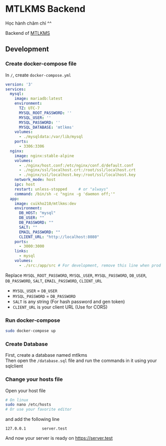 # MTLKMS Backend
Học hành chăm chỉ ^^

Backend of [MTLKMS](https://mtlkms.github.io)

## Development
### Create docker-compose file
In `/`, create `docker-compose.yml`
```yml
version: '3'
services:
  mysql:
    image: mariadb:latest
    environment:
      TZ: UTC-7
      MYSQL_ROOT_PASSWORD: ''
      MYSQL_USER: ''
      MYSQL_PASSWORD: ''
      MYSQL_DATABASE: 'mtlkms'
    volumes:
      - ./mysqldata:/var/lib/mysql
    ports:
      - 3306:3306
  nginx:
    image: nginx:stable-alpine
    volumes:
      - ./nginx/host.conf:/etc/nginx/conf.d/default.conf
      - ./nginx/ssl/localhost.crt:/root/ssl/localhost.crt
      - ./nginx/ssl/localhost.key:/root/ssl/localhost.key
    network_mode: host
    ipc: host
    restart: unless-stopped     # or "always"
    command: /bin/sh -c "nginx -g 'daemon off;'"
  app:
    image: cuikho210/mtlkms:dev
    environment:
      DB_HOST: "mysql"
      DB_USER: ""
      DB_PASSWORD: ""
      SALT: ""
      EMAIL_PASSWORD: ""
      CLIENT_URL: "http://localhost:8080"
    ports:
      - 3000:3000
    links:
      - mysql
    volumes:
      - ./src:/app/src # For development, remove this line when prod
```
Replace `MYSQL_ROOT_PASSWORD`, `MYSQL_USER`, `MYSQL_PASSWORD`, `DB_USER`, `DB_PASSWORD`, `SALT`, `EMAIL_PASSWORD`, `CLIENT_URL`

- `MYSQL_USER` = `DB_USER`
- `MYSQL_PASSWORD` = `DB_PASSWORD`
- `SALT` is any string (For hash password and gen token)
- `CLIENT_URL` is your client URL (Use for CORS)

### Run docker-compose
```bash
sudo docker-compose up
```

### Create Database
First, create a database named mtlkms  
Then open the `/database.sql` file and run the commands in it using your sqlclient

### Change your hosts file
Open your host file
```bash
# On linux
sudo nano /etc/hosts
# Or use your favorite editor
```
and add the following line
```
127.0.0.1       server.test
```

And now your server is ready on https://server.test
